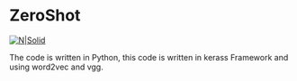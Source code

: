 # ZeroShot
[![N|Solid](http://s6.picofile.com/file/8391972092/z.png)](https://ramazi.ir)


The code is written in Python, this code is written in kerass Framework and using word2vec and vgg.

